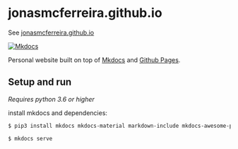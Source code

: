 # jonasmcferreira.github.io

See [jonasmcferreira.github.io](https://jonasmcferreira.github.io)

[![Mkdocs](https://github.com/jonasmcferreira/jonasmcferreira.github.io/actions/workflows/mkdocs.yml/badge.svg)](https://github.com/jonasmcferreira/jonasmcferreira.github.io/actions/workflows/ci.yml)

Personal website built on top of [Mkdocs](https://mkdocs.org/) and [Github Pages](https://pages.github.com/).

## Setup and run

*Requires python 3.6 or higher*

install mkdocs and dependencies:

```bash
$ pip3 install mkdocs mkdocs-material markdown-include mkdocs-awesome-pages-plugin mkdocs-material-extensions
```

```bash
$ mkdocs serve
```
